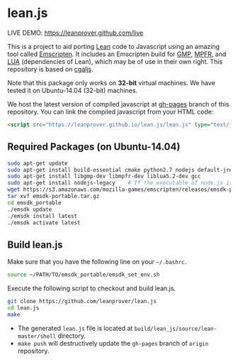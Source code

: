 lean.js
=======

LIVE DEMO: https://leanprover.github.com/live

This is a project to aid porting [Lean](http://leanprover.github.io/)
code to Javascript using an amazing tool called
[Emscripten](https://github.com/kripken/emscripten). It includes an
Emscripten build for [GMP](http://gmplib.org/),
[MPFR](http://www.mpfr.org/), and [LUA](http://lua.org) (dependencies
of Lean), which may be of use in their own right. This repository is
based on [cgaljs](https://github.com/marcosscriven/cgaljs).


Note that this package only works on **32-bit** virtual machines. We
have tested it on Ubuntu-14.04 (32-bit) machines.

We host the latest version of compiled javascript at
[gh-pages](https://github.com/leanprover/lean.js/tree/gh-pages) branch
of this repository. You can link the compiled javascript from your
HTML code:

```html
<script src="https://leanprover.github.io/lean.js/lean.js" type="text/javascript" charset="utf-8"></script>
```


Required Packages (on Ubuntu-14.04)
-----------------------------------

```bash
sudo apt-get update
sudo apt-get install build-essential cmake python2.7 nodejs default-jre git wget m4
sudo apt-get install libgmp-dev libmpfr-dev liblua5.2-dev gcc
sudo apt-get install nodejs-legacy    # If the executable of node.js is `nodejs` instead of `node`
wget https://s3.amazonaws.com/mozilla-games/emscripten/releases/emsdk-portable.tar.gz
tar xvf emsdk-portable.tar.gz
cd emsdk_portable
./emsdk update
./emsdk install latest
./emsdk activate latest
```

Build lean.js
--------------

Make sure that you have the following line on your `~/.bashrc`.

```bash
source ~/PATH/TO/emsdk_portable/emsdk_set_env.sh
```

Execute the following script to checkout and build lean.js.
```bash
git clone https://github.com/leanprover/lean.js
cd lean.js
make
```

 - The generated ``lean.js`` file is located at ``build/lean_js/source/lean-master/shell`` directory.
 - ``make push`` will destructively update the ``gh-pages`` branch of ``origin`` repository.
